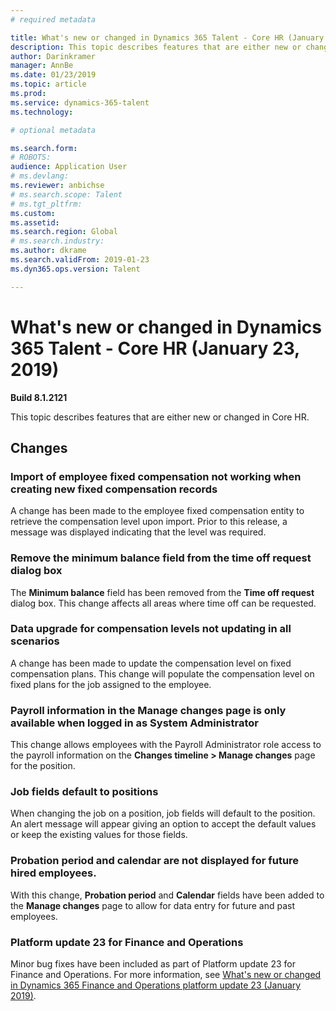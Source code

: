 ```yaml
---
# required metadata

title: What's new or changed in Dynamics 365 Talent - Core HR (January 23, 2019)
description: This topic describes features that are either new or changed in Microsoft Dynamics 365 Talent - Core HR.
author: Darinkramer
manager: AnnBe
ms.date: 01/23/2019
ms.topic: article
ms.prod: 
ms.service: dynamics-365-talent
ms.technology: 

# optional metadata

ms.search.form: 
# ROBOTS: 
audience: Application User
# ms.devlang: 
ms.reviewer: anbichse
# ms.search.scope: Talent
# ms.tgt_pltfrm: 
ms.custom: 
ms.assetid: 
ms.search.region: Global
# ms.search.industry: 
ms.author: dkrame
ms.search.validFrom: 2019-01-23
ms.dyn365.ops.version: Talent

---
```

# What's new or changed in Dynamics 365 Talent - Core HR (January 23, 2019)

**Build 8.1.2121**

This topic describes features that are either new or changed in Core HR.

## Changes

### Import of employee fixed compensation not working when creating new fixed compensation records
A change has been made to the employee fixed compensation entity to retrieve the compensation level upon import. Prior to this release, a message was displayed indicating that the level was required.

### Remove the minimum balance field from the time off request dialog box
The **Minimum balance** field has been removed from the **Time off request** dialog box. This change affects all areas where time off can be requested.

### Data upgrade for compensation levels not updating in all scenarios
A change has been made to update the compensation level on fixed compensation plans. This change will populate the compensation level on fixed plans for the job assigned to the employee.

### Payroll information in the Manage changes page is only available when logged in as System Administrator
This change allows employees with the Payroll Administrator role access to the payroll information on the **Changes timeline > Manage changes** page for the position.

### Job fields default to positions
When changing the job on a position, job fields will default to the position. An alert message will appear giving an option to accept the default values or keep the existing values for those fields.

### Probation period and calendar are not displayed for future hired employees.
With this change, **Probation period** and **Calendar** fields have been added to the **Manage changes** page to allow for data entry for future and past employees.

### Platform update 23 for Finance and Operations
Minor bug fixes have been included as part of Platform update 23 for Finance and Operations. For more information, see [What's new or changed in Dynamics 365 Finance and Operations platform update 23 (January 2019)](https://docs.microsoft.com/dynamics365/unified-operations/fin-and-ops/get-started/whats-new-platform-update-23). 
